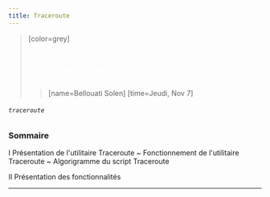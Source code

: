 ```yaml
---
title: Traceroute 
---
```


> [color=grey] <h1><font color=white>Traceroute</font></h1>
>> [name=Bellouati Solen] [time=Jeudi, Nov 7] 


###### `traceroute`

<h3><font color=><b>Sommaire</b></font></h3>

 I Présentation de l'utilitaire Traceroute
 ~ Fonctionnement de l'utilitaire Traceroute
 ~ Algorigramme du script Traceroute
 
 II Présentation des fonctionnalités
 
 
 

 ---